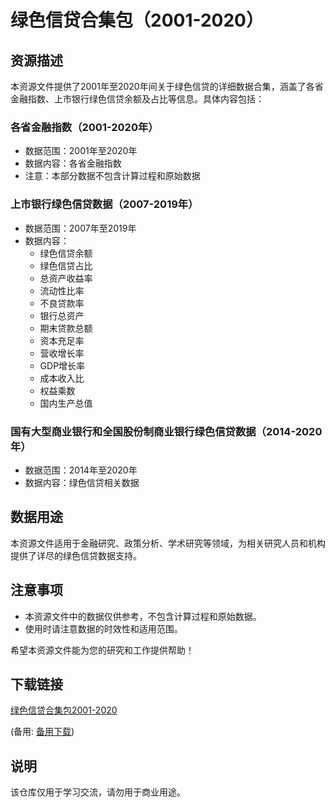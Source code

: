 # 绿色信贷合集包（2001-2020）

## 资源描述

本资源文件提供了2001年至2020年间关于绿色信贷的详细数据合集，涵盖了各省金融指数、上市银行绿色信贷余额及占比等信息。具体内容包括：

### 各省金融指数（2001-2020年）
- 数据范围：2001年至2020年
- 数据内容：各省金融指数
- 注意：本部分数据不包含计算过程和原始数据

### 上市银行绿色信贷数据（2007-2019年）
- 数据范围：2007年至2019年
- 数据内容：
  - 绿色信贷余额
  - 绿色信贷占比
  - 总资产收益率
  - 流动性比率
  - 不良贷款率
  - 银行总资产
  - 期末贷款总额
  - 资本充足率
  - 营收增长率
  - GDP增长率
  - 成本收入比
  - 权益乘数
  - 国内生产总值

### 国有大型商业银行和全国股份制商业银行绿色信贷数据（2014-2020年）
- 数据范围：2014年至2020年
- 数据内容：绿色信贷相关数据

## 数据用途

本资源文件适用于金融研究、政策分析、学术研究等领域，为相关研究人员和机构提供了详尽的绿色信贷数据支持。

## 注意事项

- 本资源文件中的数据仅供参考，不包含计算过程和原始数据。
- 使用时请注意数据的时效性和适用范围。

希望本资源文件能为您的研究和工作提供帮助！

## 下载链接
[绿色信贷合集包2001-2020](https://pan.quark.cn/s/fd2b84fbd2d1) 

(备用: [备用下载](https://pan.baidu.com/s/1c1p8P-aTuATW9z6Fw7QkEQ?pwd=1234))

## 说明

该仓库仅用于学习交流，请勿用于商业用途。
